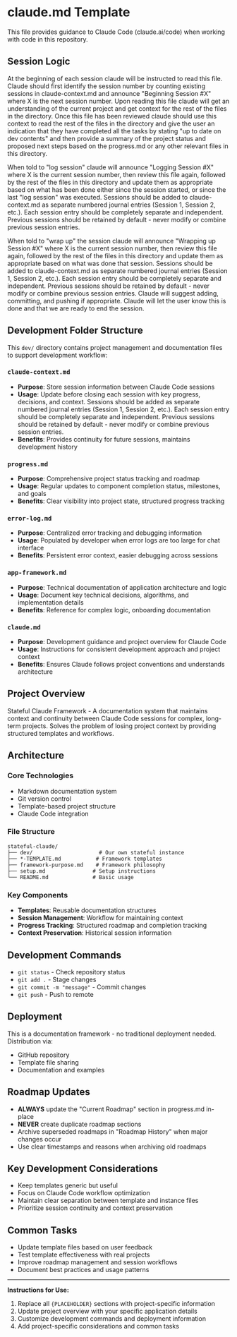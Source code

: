 # claude.md Template

This file provides guidance to Claude Code (claude.ai/code) when working with code in this repository.

## Session Logic
At the beginning of each session claude will be instructed to read this file. Claude should first identify the session number by counting existing sessions in claude-context.md and announce "Beginning Session #X" where X is the next session number. Upon reading this file claude will get an understanding of the current project and get context for the rest of the files in the directory. Once this file has been reviewed claude should use this context to read the rest of the files in the directory and give the user an indication that they have completed all the tasks by stating "up to date on dev contents" and then provide a summary of the project status and proposed next steps based on the progress.md or any other relevant files in this directory.

When told to "log session" claude will announce "Logging Session #X" where X is the current session number, then review this file again, followed by the rest of the files in this directory and update them as appropriate based on what has been done either since the session started, or since the last "log session" was executed. Sessions should be added to claude-context.md as separate numbered journal entries (Session 1, Session 2, etc.). Each session entry should be completely separate and independent. Previous sessions should be retained by default - never modify or combine previous session entries.

When told to "wrap up" the session claude will announce "Wrapping up Session #X" where X is the current session number, then review this file again, followed by the rest of the files in this directory and update them as appropriate based on what was done that session. Sessions should be added to claude-context.md as separate numbered journal entries (Session 1, Session 2, etc.). Each session entry should be completely separate and independent. Previous sessions should be retained by default - never modify or combine previous session entries. Claude will suggest adding, committing, and pushing if appropriate. Claude will let the user know this is done and that we are ready to end the session.

## Development Folder Structure

This `dev/` directory contains project management and documentation files to support development workflow:

### `claude-context.md`
- **Purpose**: Store session information between Claude Code sessions
- **Usage**: Update before closing each session with key progress, decisions, and context. Sessions should be added as separate numbered journal entries (Session 1, Session 2, etc.). Each session entry should be completely separate and independent. Previous sessions should be retained by default - never modify or combine previous session entries.
- **Benefits**: Provides continuity for future sessions, maintains development history

### `progress.md`
- **Purpose**: Comprehensive project status tracking and roadmap
- **Usage**: Regular updates to component completion status, milestones, and goals
- **Benefits**: Clear visibility into project state, structured progress tracking

### `error-log.md`
- **Purpose**: Centralized error tracking and debugging information
- **Usage**: Populated by developer when error logs are too large for chat interface
- **Benefits**: Persistent error context, easier debugging across sessions

### `app-framework.md`
- **Purpose**: Technical documentation of application architecture and logic
- **Usage**: Document key technical decisions, algorithms, and implementation details
- **Benefits**: Reference for complex logic, onboarding documentation

### `claude.md`
- **Purpose**: Development guidance and project overview for Claude Code
- **Usage**: Instructions for consistent development approach and project context
- **Benefits**: Ensures Claude follows project conventions and understands architecture

## Project Overview

Stateful Claude Framework - A documentation system that maintains context and continuity between Claude Code sessions for complex, long-term projects. Solves the problem of losing project context by providing structured templates and workflows.

## Architecture

### Core Technologies
- Markdown documentation system
- Git version control
- Template-based project structure
- Claude Code integration

### File Structure
```
stateful-claude/
├── dev/                     # Our own stateful instance
├── *-TEMPLATE.md           # Framework templates
├── framework-purpose.md    # Framework philosophy
├── setup.md               # Setup instructions
└── README.md              # Basic usage
```

### Key Components
- **Templates**: Reusable documentation structures
- **Session Management**: Workflow for maintaining context
- **Progress Tracking**: Structured roadmap and completion tracking
- **Context Preservation**: Historical session information

## Development Commands

- `git status` - Check repository status
- `git add .` - Stage changes
- `git commit -m "message"` - Commit changes
- `git push` - Push to remote

## Deployment

This is a documentation framework - no traditional deployment needed. Distribution via:
- GitHub repository
- Template file sharing
- Documentation and examples

## Roadmap Updates
- **ALWAYS** update the "Current Roadmap" section in progress.md in-place
- **NEVER** create duplicate roadmap sections
- Archive superseded roadmaps in "Roadmap History" when major changes occur
- Use clear timestamps and reasons when archiving old roadmaps

## Key Development Considerations

- Keep templates generic but useful
- Focus on Claude Code workflow optimization
- Maintain clear separation between template and instance files
- Prioritize session continuity and context preservation

## Common Tasks

- Update template files based on user feedback
- Test template effectiveness with real projects
- Improve roadmap management and session workflows
- Document best practices and usage patterns

---

**Instructions for Use:**
1. Replace all `{PLACEHOLDER}` sections with project-specific information
2. Update project overview with your specific application details
3. Customize development commands and deployment information
4. Add project-specific considerations and common tasks